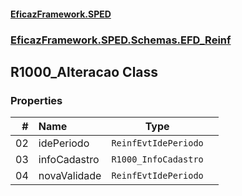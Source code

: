 #### [EficazFramework.SPED](EficazFrameworkSPED.md 'EficazFramework SPED')
### [EficazFramework.SPED.Schemas.EFD_Reinf](EficazFramework.SPED.Schemas.EFD_Reinf.md 'EficazFramework.SPED.Schemas.EFD_Reinf')

## R1000_Alteracao Class
### Properties

| # | Name | Type | |
| ---: | :--- | :---: | :--- |
| 02 | idePeriodo | `ReinfEvtIdePeriodo` |  |
| 03 | infoCadastro | `R1000_InfoCadastro` |  |
| 04 | novaValidade | `ReinfEvtIdePeriodo` |  |
